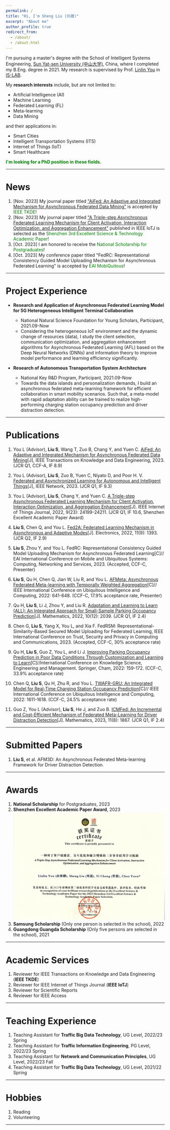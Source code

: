 ```yaml
---
permalink: /
title: "Hi, I'm Sheng Liu (刘晟)"
excerpt: "About me"
author_profile: true
redirect_from: 
  - /about/
  - /about.html
---
```


I'm pursuing a master's degree with the School of  Intelligent Systems Engineering, [Sun Yat-sen University (中山大学)](https://www.sysu.edu.cn/), China, where I completed my B.Eng. degree in 2021. My research is supervised by Prof. [Linlin You](https://ise.sysu.edu.cn/teacher/teacher02/1371451.htm) in [IS-LAB](https://www.intsys-lab.com/#/). 

My **research interests** include, but are not limited to: 
* Artificial Intelligence (AI)
* Machine Learning
* Federated Learning (FL)
* Meta-learning
* Data Mining

and their applications in: 
* Smart Cities 
* Intelligent Transportation Systems (ITS) 
* Internet of Things (IoT)
* Smart Healthcare

**<font color=green>I'm looking for a PhD position in these fields.</font>**

---

News
======
1. [Nov. 2023] My journal paper titled ["AiFed: An Adaptive and Integrated Mechanism for Asynchronous Federated Data Mining"](https://ieeexplore.ieee.org/document/10316646) is accepted by <font color=green>IEEE TKDE</font>!
1. [Nov. 2023] My journal paper titled ["A Triple-step Asynchronous Federated Learning Mechanism for Client Activation, Interaction Optimization, and Aggregation Enhancement"](https://ieeexplore.ieee.org/abstract/document/9815310) published in IEEE IoTJ is selected as the <font color=green>Shenzhen 3rd Excellent Science & Technology Academic Paper</font>!
1. [Oct. 2023] I am honored to receive the <font color=green>National Scholarship for Postgraduates</font>!
1. [Oct. 2023] My conference paper titled "FedRC: Representational Consistency Guided Model Uploading Mechanism for Asynchronous Federated Learning" is accepted by <font color=green>EAI MobiQuitous</font>! 

---

Project Experience
======
* **Research and Application of Asynchronous Federated Learning Model for 5G Heterogeneous Intelligent Terminal Collaboration** 
  * National Natural Science Foundation for Young Scholars, Participant, 2021.09-Now
  * Considering the heterogeneous IoT environment and the dynamic change of resources (data), I study the client selection, communication optimization, and aggregation enhancement algorithms for Asynchronous Federated Learning (AFL) based on the Deep Neural Networks (DNNs) and information theory to improve model performance and learning efficiency significantly.

* **Research of Autonomous Transportation System Architecture** 
  * National Key R&D Program, Participant, 2021.09-Now
  * Towards the data islands and personalization demands, I build an asynchronous federated meta-learning framework for efficient collaboration in smart mobility scenarios. Such that, a meta-model with rapid adaptation ability can be trained to realize high-performing charging station occupancy prediction and driver distraction detection.

---

Publications
======
1. You L (Advisor),  **Liu S**, Wang T, Zuo B, Chang Y, and Yuen C. [AiFed: An Adaptive and Integrated Mechanism for Asynchronous Federated Data Mining](https://ieeexplore.ieee.org/document/10316646)[J], IEEE Transactions on Knowledge and Data Engineering, 2023. (JCR Q1, CCF-A, IF 8.9)

1. You L (Advisor),  **Liu S**, Zuo B, Yuen C, Niyato D, and Poor H. V. [Federated and Asynchronized Learning for Autonomous and Intelligent Things](https://ieeexplore.ieee.org/document/10274563)[J], IEEE Network, 2023. (JCR Q1, IF 9.3) 

1. You L (Advisor), **Liu S**, Chang Y, and Yuen C. [A Triple-step Asynchronous Federated Learning Mechanism for Client Activation, Interaction Optimization, and Aggregation Enhancement](https://ieeexplore.ieee.org/abstract/document/9815310)[J]. IEEE Internet of Things Journal, 2022, 9(23): 24199-24211. (JCR Q1, IF 10.6, Shenzhen Excellent Academic Paper Award)

1.  **Liu S**, Chen Q, and You L. [Fed2A: Federated Learning Mechanism in Asynchronous and Adaptive Modes](https://www.mdpi.com/2079-9292/11/9/1393)[J]. Electronics, 2022, 11(9): 1393. (JCR Q2, IF 2.9)

1. **Liu S**, Zhou Y, and You L. FedRC: Representational Consistency Guided Model Uploading Mechanism for Asynchronous Federated Learning[C]// EAI International Conference on Mobile and Ubiquitous Systems: Computing, Networking and Services, 2023. (Accepted, CCF-C, Presenter)

1. **Liu S**, Qu H, Chen Q, Jian W, Liu R, and You L. [AFMeta: Asynchronous Federated Meta-learning with Temporally Weighted Aggregation](https://ieeexplore.ieee.org/document/10189596)[C]// IEEE International Conference on Ubiquitous Intelligence and Computing, 2022: 641-648. (CCF-C, 17.9% acceptance rate, Presenter)

1. Qu H, **Liu S**, Li J, Zhou Y, and Liu R. [Adaptation and Learning to Learn (ALL): An Integrated Approach for Small-Sample Parking Occupancy Prediction](https://www.mdpi.com/2227-7390/10/12/2039)[J]. Mathematics, 2022, 10(12): 2039. (JCR Q1, IF 2.4)

1. Chen G, **Liu S**, Yang X, You L, and Xia F. FedRSM: Representational-Similarity-Based Secured Model Uploading for Federated Learning, IEEE International Conference on Trust, Security and Privacy in Computing and Communications, 2023. (Accepted, CCF-C, 30% acceptance rate)

1. Qu H, **Liu S**, Guo Z, You L, and Li J. [Improving Parking Occupancy Prediction in Poor Data Conditions Through Customization and Learning to Learn](https://link.springer.com/chapter/10.1007/978-3-031-10983-6_13)[C]//International Conference on Knowledge Science, Engineering and Management. Springer, Cham, 2022: 159-172. (CCF-C, 33.9% acceptance rate)

1. Chen Q, **Liu S**, Qu H, Zhu R, and You L. [TWAFR-GRU: An Integrated Model for Real-Time Charging Station Occupancy Prediction](https://ieeexplore.ieee.org/document/10189531)[C]// IEEE International Conference on Ubiquitous Intelligence and Computing, 2022: 1611-1618. (CCF-C, 24.5% acceptance rate)

1. Guo Z, You L (Advisor), **Liu S**, He J, and Zuo B. [ICMFed: An Incremental and Cost-Efficient Mechanism of Federated Meta-Learning for Driver Distraction Detection](https://www.mdpi.com/2227-7390/11/8/1867)[J]. Mathematics, 2023, 11(8): 1867. (JCR Q1, IF 2.4)

---

Submitted Papers
======
1. **Liu S**, et al. AFM3D: An Asynchronous Federated Meta-learning Framework for Driver Distraction Detection. 

---

Awards
======
1. **National Scholarship** for Postgraduates, 2023
1. **Shenzhen Excellent Academic Paper Award**, 2023 <br/><img src='/images/about/shenzhen excellent paper.png' width= "500">
1. **Samsung Scholarship** (Only one person is selected in the school), 2022
1. **Guangdong Guangda Scholarship** (Only five persons are selected in the school), 2021

---

Academic Services
======
1. Reviewer for IEEE Transactions on Knowledge and Data Engineering (**IEEE TKDE**)
1. Reviewer for IEEE Internet of Things Journal (**IEEE IoTJ**)
1. Reviewer for Scientific Reports
1. Reviewer for IEEE Access

---

Teaching Experience
======
1. Teaching Assistant for **Traffic Big Data Technology**, UG Level, 2022/23 Spring 
1. Teaching Assistant for **Traffic Information Engineering**, PG Level, 2022/23 Spring
1. Teaching Assistant for **Network and Communication Principles**, UG Level, 2022/23 Fall
1. Teaching Assistant for **Traffic Big Data Technology**, UG Level, 2021/22 Spring

---

Hobbies
======
1. Reading
1. Volunteering

---

<script type="text/javascript" id="clustrmaps" src="//clustrmaps.com/map_v2.js?d=zbtbwNph-8mA-TtX4C-O5RtfPs6GN9nSSv5mfoPEwZw&cl=ffffff&w=a"></script>



